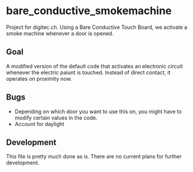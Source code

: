 # bare_conductive_smokemachine
Project for digitec.ch. Using a Bare Conductive Touch Board, we activate a smoke machine whenever a door is opened.
## Goal
A modified version of the default code that activates an electronic circuit whenever the electric paiunt is touched. Instead of direct contact, it operates on proximity now.
## Bugs
* Depending on which door you want to use this on, you might have to modify certain values in the code. 
* Account for daylight
## Development
This file is pretty much done as is. There are no current plans for further development.
